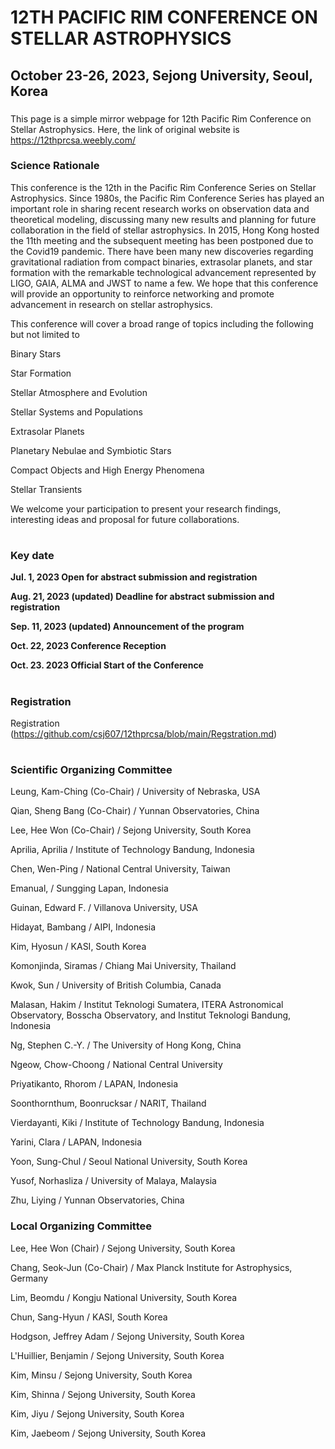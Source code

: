 # 12TH PACIFIC RIM CONFERENCE ON STELLAR ASTROPHYSICS
## October 23-26, 2023, Sejong University, Seoul, Korea

###
This page is a simple mirror webpage for 12th Pacific Rim Conference on Stellar Astrophysics.
Here, the link of original website is https://12thprcsa.weebly.com/

### Science Rationale

This conference is the 12th in the Pacific Rim Conference Series on Stellar Astrophysics. Since 1980s, the Pacific Rim Conference Series has played an important role in sharing recent research works on observation data and theoretical modeling, discussing many new results and planning for future collaboration in the field of stellar astrophysics. In 2015, Hong Kong hosted the 11th meeting and the subsequent meeting has been postponed due to the Covid19 pandemic. There have been many new discoveries regarding gravitational radiation from compact binaries, extrasolar planets, and star formation with the remarkable technological advancement represented by LIGO, GAIA, ALMA and JWST to name a few. We hope that this conference will provide an opportunity to reinforce networking and promote advancement in research on stellar astrophysics.

This conference will cover a broad range of topics including the following but not limited to

Binary Stars

Star Formation

Stellar Atmosphere and Evolution

Stellar Systems and Populations

Extrasolar Planets

Planetary Nebulae and Symbiotic Stars

Compact Objects and High Energy Phenomena

Stellar Transients​

We welcome your participation to present your research findings, interesting ideas and proposal for future collaborations.

#
### Key date

**Jul. 1, 2023         Open for abstract submission and registration**

**Aug. 21, 2023 (updated)       Deadline for abstract submission and registration**

**Sep. 11, 2023 (updated)        Announcement of the program**

**Oct. 22, 2023        Conference Reception**

**Oct. 23. 2023        Official Start of the Conference**
#
###  Registration 
Registration (https://github.com/csj607/12thprcsa/blob/main/Regstration.md)


#
### Scientific Organizing Committee

Leung, Kam-Ching (Co-Chair) / University of Nebraska, USA

Qian, Sheng Bang (Co-Chair) / Yunnan Observatories, China

Lee, Hee Won (Co-Chair) / Sejong University, South Korea

Aprilia, Aprilia / Institute of Technology Bandung, Indonesia

Chen, Wen-Ping / National Central University, Taiwan

Emanual, / Sungging Lapan, Indonesia

Guinan, Edward F. / Villanova University, USA

Hidayat, Bambang / AIPI, Indonesia

Kim, Hyosun / KASI, South Korea

Komonjinda, Siramas / Chiang Mai University, Thailand

Kwok, Sun / University of British Columbia, Canada

Malasan, Hakim / Institut Teknologi Sumatera, ITERA Astronomical Observatory, Bosscha Observatory, and Institut Teknologi Bandung, Indonesia

Ng, Stephen C.-Y. / The University of Hong Kong, China

Ngeow, Chow-Choong / National Central University

Priyatikanto, Rhorom / LAPAN, Indonesia

Soonthornthum, Boonrucksar / NARIT, Thailand

Vierdayanti, Kiki / Institute of Technology Bandung, Indonesia

Yarini, Clara / LAPAN, Indonesia

Yoon, Sung-Chul / Seoul National University, South Korea

Yusof, Norhasliza / University of Malaya, Malaysia

Zhu, Liying / Yunnan Observatories, China

### Local Organizing Committee

Lee, Hee Won (Chair) / Sejong University, South Korea

Chang, Seok-Jun (Co-Chair) / Max Planck Institute for Astrophysics, Germany

Lim, Beomdu / ​Kongju National University, South Korea

Chun, Sang-Hyun / ​KASI, South Korea

Hodgson, Jeffrey Adam / Sejong University, South Korea

L'Huillier, Benjamin / Sejong University, South Korea

Kim, Minsu / Sejong University, South Korea

Kim, Shinna / Sejong University, South Korea

Kim, Jiyu / Sejong University, South Korea

Kim, Jaebeom / Sejong University, South Korea
